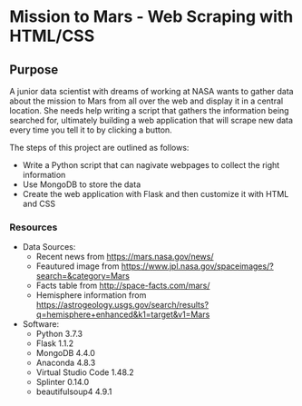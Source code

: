# Mission to Mars - Web Scraping with HTML/CSS

## Purpose
A junior data scientist with dreams of working at NASA wants to gather data about the mission to Mars from all over the web and display it in a central location. She needs help writing a script that gathers the information being searched for, ultimately building a web application that will scrape new data every time you tell it to by clicking a button.

The steps of this project are outlined as follows:
- Write a Python script that can nagivate webpages to collect the right information
- Use MongoDB to store the data
- Create the web application with Flask and then customize it with HTML and CSS


### Resources
- Data Sources:
  - Recent news from https://mars.nasa.gov/news/
  - Feautured image from https://www.jpl.nasa.gov/spaceimages/?search=&category=Mars
  - Facts table from http://space-facts.com/mars/
  - Hemisphere information from https://astrogeology.usgs.gov/search/results?q=hemisphere+enhanced&k1=target&v1=Mars
- Software: 
  - Python 3.7.3
  - Flask 1.1.2
  - MongoDB 4.4.0
  - Anaconda 4.8.3
  - Virtual Studio Code 1.48.2
  - Splinter 0.14.0
  - beautifulsoup4 4.9.1
